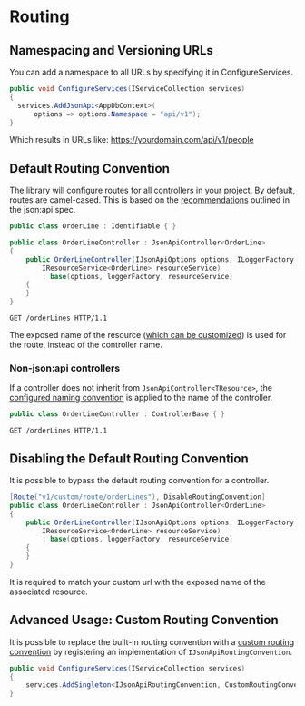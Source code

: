 # Routing

## Namespacing and Versioning URLs
You can add a namespace to all URLs by specifying it in ConfigureServices.

```c#
public void ConfigureServices(IServiceCollection services)
{
  services.AddJsonApi<AppDbContext>(
      options => options.Namespace = "api/v1");
}
```
Which results in URLs like: https://yourdomain.com/api/v1/people

## Default Routing Convention

The library will configure routes for all controllers in your project. By default, routes are camel-cased. This is based on the [recommendations](https://jsonapi.org/recommendations/) outlined in the json:api spec.

```c#
public class OrderLine : Identifiable { }

public class OrderLineController : JsonApiController<OrderLine>
{
    public OrderLineController(IJsonApiOptions options, ILoggerFactory loggerFactory,
        IResourceService<OrderLine> resourceService)
        : base(options, loggerFactory, resourceService)
    {
    }
}
```

```http
GET /orderLines HTTP/1.1
```

The exposed name of the resource ([which can be customized](~/usage/resource-graph.md#public-resource-name)) is used for the route, instead of the controller name.

### Non-json:api controllers

If a controller does not inherit from `JsonApiController<TResource>`, the [configured naming convention](~/usage/options.md#custom-serializer-settings) is applied to the name of the controller.
```c#
public class OrderLineController : ControllerBase { }
```
```http
GET /orderLines HTTP/1.1
```

## Disabling the Default Routing Convention

It is possible to bypass the default routing convention for a controller.
```c#
[Route("v1/custom/route/orderLines"), DisableRoutingConvention]
public class OrderLineController : JsonApiController<OrderLine>
{
    public OrderLineController(IJsonApiOptions options, ILoggerFactory loggerFactory,
        IResourceService<OrderLine> resourceService)
        : base(options, loggerFactory, resourceService)
    {
    }
}
```
It is required to match your custom url with the exposed name of the associated resource.

## Advanced Usage: Custom Routing Convention

It is possible to replace the built-in routing convention with a [custom routing convention](https://docs.microsoft.com/en-us/aspnet/core/mvc/controllers/application-model?view=aspnetcore-3.1#sample-custom-routing-convention) by registering an implementation of `IJsonApiRoutingConvention`.
```c#
public void ConfigureServices(IServiceCollection services)
{
	services.AddSingleton<IJsonApiRoutingConvention, CustomRoutingConvention>();
}
```